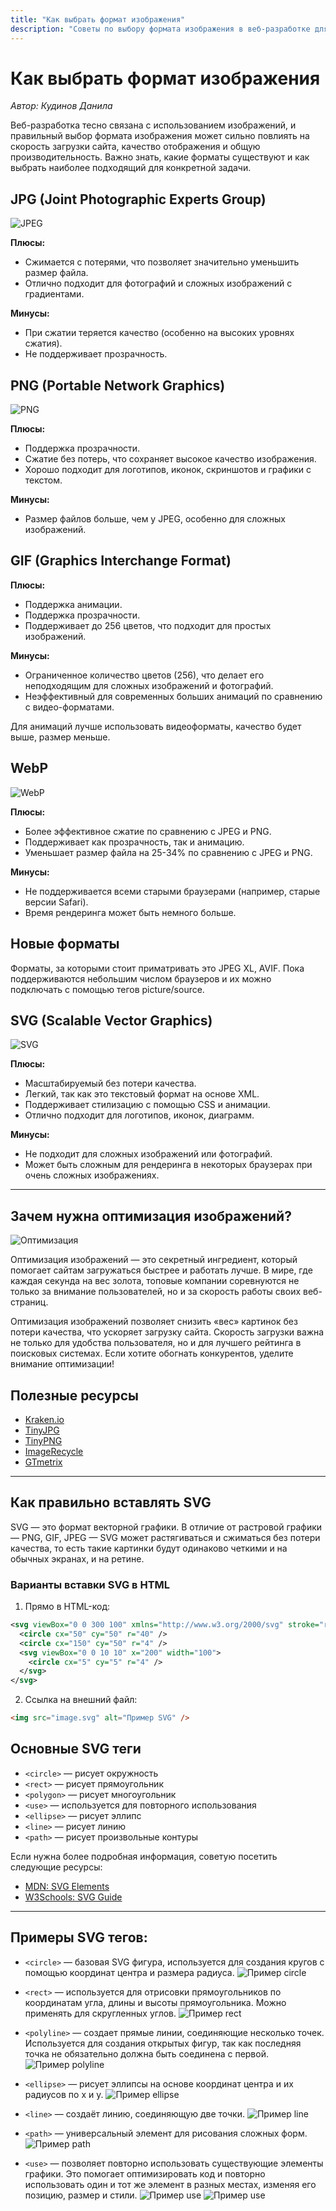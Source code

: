 ```yaml
---
title: "Как выбрать формат изображения"
description: "Советы по выбору формата изображения в веб-разработке для оптимизации скорости загрузки, качества отображения и производительности сайта."
---
```


# Как выбрать формат изображения

_Автор: Кудинов Данила_

Веб-разработка тесно связана с использованием изображений, и правильный выбор формата изображения может сильно повлиять на скорость загрузки сайта, качество отображения и общую производительность. Важно знать, какие форматы существуют и как выбрать наиболее подходящий для конкретной задачи.

## JPG (Joint Photographic Experts Group)

![JPEG](/web-course-site/formats/image1.png)

**Плюсы:**

- Сжимается с потерями, что позволяет значительно уменьшить размер файла.
- Отлично подходит для фотографий и сложных изображений с градиентами.

**Минусы:**

- При сжатии теряется качество (особенно на высоких уровнях сжатия).
- Не поддерживает прозрачность.

## PNG (Portable Network Graphics)

![PNG](/web-course-site/formats/image2.png)

**Плюсы:**

- Поддержка прозрачности.
- Сжатие без потерь, что сохраняет высокое качество изображения.
- Хорошо подходит для логотипов, иконок, скриншотов и графики с текстом.

**Минусы:**

- Размер файлов больше, чем у JPEG, особенно для сложных изображений.

## GIF (Graphics Interchange Format)

**Плюсы:**

- Поддержка анимации.
- Поддержка прозрачности.
- Поддерживает до 256 цветов, что подходит для простых изображений.

**Минусы:**

- Ограниченное количество цветов (256), что делает его неподходящим для сложных изображений и фотографий.
- Неэффективный для современных больших анимаций по сравнению с видео-форматами.

Для анимаций лучше использовать видеоформаты, качество будет выше, размер меньше.

## WebP

![WebP](/web-course-site/formats/image4.png)

**Плюсы:**

- Более эффективное сжатие по сравнению с JPEG и PNG.
- Поддерживает как прозрачность, так и анимацию.
- Уменьшает размер файла на 25-34% по сравнению с JPEG и PNG.

**Минусы:**

- Не поддерживается всеми старыми браузерами (например, старые версии Safari).
- Время рендеринга может быть немного больше.

## Новые форматы

Форматы, за которыми стоит приматривать это JPEG XL, AVIF. Пока поддерживаются небольшим числом браузеров и их можно подключать с помощью тегов picture/source.

## SVG (Scalable Vector Graphics)

![SVG](/web-course-site/formats/image3.png)

**Плюсы:**

- Масштабируемый без потери качества.
- Легкий, так как это текстовый формат на основе XML.
- Поддерживает стилизацию с помощью CSS и анимации.
- Отлично подходит для логотипов, иконок, диаграмм.

**Минусы:**

- Не подходит для сложных изображений или фотографий.
- Может быть сложным для рендеринга в некоторых браузерах при очень сложных изображениях.

---

## Зачем нужна оптимизация изображений?

![Оптимизация](/web-course-site/formats/image5.png)

Оптимизация изображений — это секретный ингредиент, который помогает сайтам загружаться быстрее и работать лучше. В мире, где каждая секунда на вес золота, топовые компании соревнуются не только за внимание пользователей, но и за скорость работы своих веб-страниц.

Оптимизация изображений позволяет снизить «вес» картинок без потери качества, что ускоряет загрузку сайта. Скорость загрузки важна не только для удобства пользователя, но и для лучшего рейтинга в поисковых системах. Если хотите обогнать конкурентов, уделите внимание оптимизации!

## Полезные ресурсы

- [Kraken.io](https://kraken.io)
- [TinyJPG](https://tinyjpg.com)
- [TinyPNG](https://tinypng.com)
- [ImageRecycle](https://www.imagerecycle.com)
- [GTmetrix](https://gtmetrix.com)

---

## Как правильно вставлять SVG

SVG — это формат векторной графики. В отличие от растровой графики — PNG, GIF, JPEG — SVG может растягиваться и сжиматься без потери качества, то есть такие картинки будут одинаково четкими и на обычных экранах, и на ретине.

### Варианты вставки SVG в HTML

1. Прямо в HTML-код:

```xml
<svg viewBox="0 0 300 100" xmlns="http://www.w3.org/2000/svg" stroke="red" fill="grey">
  <circle cx="50" cy="50" r="40" />
  <circle cx="150" cy="50" r="4" />
  <svg viewBox="0 0 10 10" x="200" width="100">
    <circle cx="5" cy="5" r="4" />
  </svg>
</svg>
```

2. Ссылка на внешний файл:

```html
<img src="image.svg" alt="Пример SVG" />
```

## Основные SVG теги

- `<circle>` — рисует окружность
- `<rect>` — рисует прямоугольник
- `<polygon>` — рисует многоугольник
- `<use>` — используется для повторного использования
- `<ellipse>` — рисует эллипс
- `<line>` — рисует линию
- `<path>` — рисует произвольные контуры

Если нужна более подробная информация, советую посетить следующие ресурсы:

- [MDN: SVG Elements](https://developer.mozilla.org/en-US/docs/Web/SVG/Element)
- [W3Schools: SVG Guide](https://www.w3schools.com/graphics/svg_intro.asp)

---

## Примеры SVG тегов:

- `<circle>` — базовая SVG фигура, используется для создания кругов c помощью координат центра и размера радиуса.
  ![Пример circle](/web-course-site/formats/image6.png)

- `<rect>` — используется для отрисовки прямоугольников по координатам угла, длины и высоты прямоугольника. Можно применять для скругленных углов.
  ![Пример rect](/web-course-site/formats/image7.png)

- `<polyline>` — создает прямые линии, соединяющие несколько точек. Используется для создания открытых фигур, так как последняя точка не обязательно должна быть соединена с первой.
  ![Пример polyline](/web-course-site/formats/image8.png)

- `<ellipse>` — рисует эллипсы на основе координат центра и их радиусов по x и y.
  ![Пример ellipse](/web-course-site/formats/image9.png)

- `<line>` — создаёт линию, соединяющую две точки.
  ![Пример line](/web-course-site/formats/image10.png)

- `<path>` — универсальный элемент для рисования сложных форм.
  ![Пример path](/web-course-site/formats/image11.png)

- `<use>` — позволяет повторно использовать существующие элементы графики. Это помогает оптимизировать код и повторно использовать один и тот же элемент в разных местах, изменяя его позицию, размер и стили.
  ![Пример use](/web-course-site/formats/image12.png)
  ![Пример use](/web-course-site/formats/image13.png)

